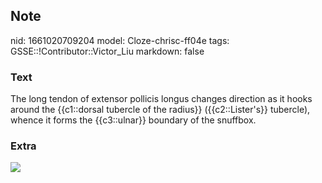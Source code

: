 ## Note
nid: 1661020709204
model: Cloze-chrisc-ff04e
tags: GSSE::!Contributor::Victor_Liu
markdown: false

### Text
The long tendon of extensor pollicis longus changes direction as it hooks around the {{c1::dorsal tubercle of the radius}} ({{c2::Lister's}} tubercle), whence it forms the {{c3::ulnar}} boundary of the snuffbox.

### Extra
<img src="paste-e33af728abed3757ee90d23a5af5a8fc2ad98bf6.jpg">
